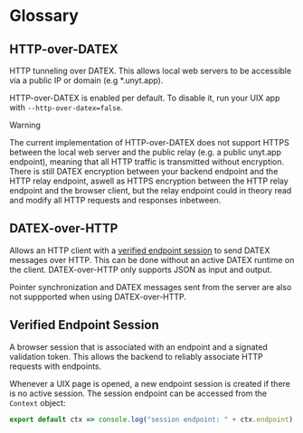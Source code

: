 # Glossary


## HTTP-over-DATEX

HTTP tunneling over DATEX. This allows local web servers
to be accessible via a public IP or domain (e.g *.unyt.app).

HTTP-over-DATEX is enabled per default. To disable it, run your
UIX app with `--http-over-datex=false`.

> [!WARNING]
> The current implementation of HTTP-over-DATEX does not support HTTPS
> between the local web server and the public relay 
> (e.g. a public unyt.app endpoint), meaning that all HTTP traffic 
> is transmitted without encryption.
> There is still DATEX encryption between your backend endpoint and
> the HTTP relay endpoint, aswell as HTTPS encryption between the
> HTTP relay endpoint and the browser client, but the relay endpoint could
> in theory read and modify all HTTP requests and
> responses inbetween.


## DATEX-over-HTTP

Allows an HTTP client with a [verified endpoint session](#verified-endpoint-session) to send DATEX messages over HTTP.
This can be done without an active DATEX runtime on the client.
DATEX-over-HTTP only supports JSON as input and output.

Pointer synchronization and DATEX messages sent from the server are also not suppported 
when using DATEX-over-HTTP.

## Verified Endpoint Session

A browser session that is associated with an endpoint and a signated validation token.
This allows the backend to reliably associate HTTP requests with endpoints.

Whenever a UIX page is opened, a new endpoint session is created if there is no active session.
The session endpoint can be accessed from the `Context` object: 
```ts
export default ctx => console.log("session endpoint: " + ctx.endpoint) satisfies Entrypoint;
```
